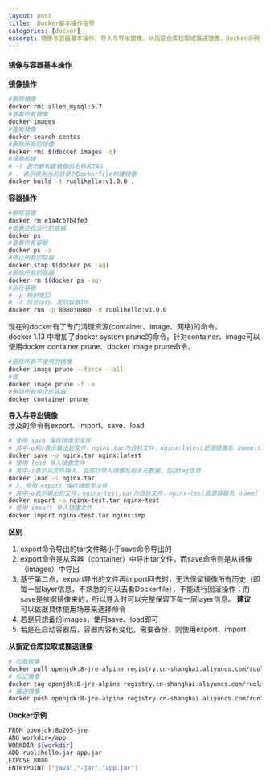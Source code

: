```yaml
---
layout: post
title:  Docker基本操作指导
categories: [docker]
excerpt: 镜像与容器基本操作、导入与导出镜像、从指定仓库拉取或推送镜像、Docker示例
---
```

#### 镜像与容器基本操作

**镜像操作**

```bash
#删除镜像  
docker rmi allen_mysql:5.7
#查看所有镜像  
docker images
#搜索镜像  
docker search centos
#删除所有的镜像  
docker rmi $(docker images -q)
#镜像构建  
# -t 表示新构建镜像的名称和TAG  
# . 表示使用当前目录的Dockerfile构建镜像  
docker build -t ruolihello:v1.0.0 .
```

**容器操作**

```bash
#删除容器
docker rm e1a4cb7b4fe3
#查看正在运行的容器  
docker ps
#查看所有容器  
docker ps -a
#停止所有的容器  
docker stop $(docker ps -aq)
#删除所有的容器  
docker rm $(docker ps -aq)
#运行容器  
# -p 映射端口  
# -d 后台运行，返回容器ID  
docker run -p 8080:8080 -d ruolihello:v1.0.0
```

现在的docker有了专门清理资源(container、image、网络)的命令。   
docker 1.13 中增加了docker system prune的命令，针对container、image可以使用docker container prune、docker image prune命令。
```bash
#删除所有不使用的镜像  
docker image prune --force --all  
#或  
docker image prune -f -a
#删除所有停止的容器  
docker container prune
```

**导入与导出镜像**  
涉及的命令有export、import、save、load
```bash
# 使用 save 保存镜像至文件
# 其中-o和>表示输出到文件，nginx.tar为目标文件，nginx:latest是源镜像名（name:tag）  
docker save -o nginx.tar nginx:latest
# 使用 load 导入镜像文件
# 其中-i表示从文件输入。会成功导入镜像及相关元数据，包括tag信息  
docker load -i nginx.tar
# 3、使用 export 保存镜像至文件
# 其中-o表示输出到文件，nginx-test.tar为目标文件，nginx-test是源容器名（name）
docker export -o nginx-test.tar nginx-test
# 使用 import 导入镜像文件
docker import nginx-test.tar nginx:imp
```
**区别**
1. export命令导出的tar文件略小于save命令导出的
2. export命令是从容器（container）中导出tar文件，而save命令则是从镜像（images）中导出
3. 基于第二点，export导出的文件再import回去时，无法保留镜像所有历史（即每一层layer信息，不熟悉的可以去看Dockerfile），不能进行回滚操作；而save是依据镜像来的，所以导入时可以完整保留下每一层layer信息。
**建议**  
可以依据具体使用场景来选择命令
1. 若是只想备份images，使用save、load即可
2. 若是在启动容器后，容器内容有变化，需要备份，则使用export、import

**从指定仓库拉取或推送镜像**
```bash
# 拉取镜像
docker pull openjdk:8-jre-alpine registry.cn-shanghai.aliyuncs.com/ruoli-microservice/openjdk:8-jre-alpine
# 标记镜像
docker tag openjdk:8-jre-alpine registry.cn-shanghai.aliyuncs.com/ruoli-microservice/openjdk:8-jre-alpine
# 推送镜像
docker push openjdk:8-jre-alpine registry.cn-shanghai.aliyuncs.com/ruoli-microservice/openjdk:8-jre-alpine
```

**Docker示例**
```bash
FROM openjdk:8u265-jre
ARG workdir=/app
WORKDIR ${workdir}
ADD ruolihello.jar app.jar
EXPOSE 8080
ENTRYPOINT ["java","-jar","app.jar"]
```
